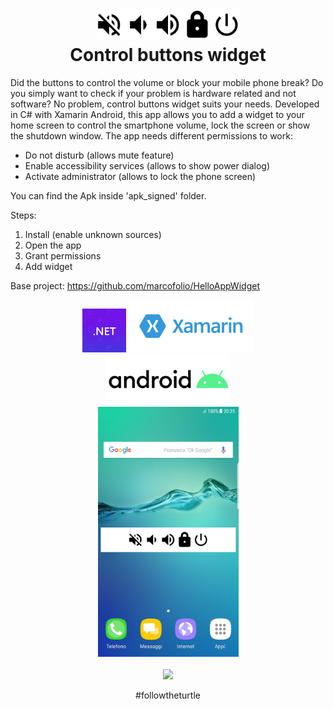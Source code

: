 # <div align="center"><img src="https://raw.githubusercontent.com/rizlas/control-buttons-widget/master/Images/widget_prev.png" width="228" height="50" /><br />Control buttons widget</div>


Did the buttons to control the volume or block your mobile phone break? Do you simply want to check if your problem is hardware related and not software?
No problem, control buttons widget suits your needs. Developed in C# with Xamarin Android, this app allows you to add a widget to your home screen to control the smartphone volume, lock the screen or show the shutdown window.
The app needs different permissions to work:
- Do not disturb (allows mute feature)
- Enable accessibility services (allows to show power dialog)
- Activate administrator (allows to lock the phone screen)

You can find the Apk inside 'apk_signed' folder.

Steps:

1. Install (enable unknown sources)
2. Open the app
3. Grant permissions
4. Add widget

Base project: https://github.com/marcofolio/HelloAppWidget
<br/>
<div align="center">
<img src="https://raw.githubusercontent.com/rizlas/control-buttons-widget/master/Images/microsoft_net.png" width="70" height="70" />
<img src="https://raw.githubusercontent.com/rizlas/control-buttons-widget/master/Images/xamarin.png" width="200" height="84" /><br/>
<img src="https://raw.githubusercontent.com/rizlas/control-buttons-widget/master/Images/android.png" width="200" height="81" /><br/>
<img src="https://raw.githubusercontent.com/rizlas/control-buttons-widget/master/Images/screen_sample.png" width="225" height="400" />
</div>

<br/>

<div align="center"><img src="https://avatars1.githubusercontent.com/u/8522635?s=96&v=4"/></div>
<p align="center">#followtheturtle</p>
